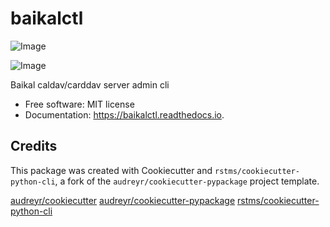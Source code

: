 baikalctl
=========


![Image](https://img.shields.io/github/license/rstms/baikalctl)

![Image](https://img.shields.io/pypi/v/baikalctl.svg)





Baikal caldav/carddav server admin cli


* Free software: MIT license
* Documentation: https://baikalctl.readthedocs.io.



Credits
-------

This package was created with Cookiecutter and `rstms/cookiecutter-python-cli`, a fork of the `audreyr/cookiecutter-pypackage` project template.

[audreyr/cookiecutter](https://github.com/audreyr/cookiecutter)
[audreyr/cookiecutter-pypackage](https://github.com/audreyr/cookiecutter-pypackage)
[rstms/cookiecutter-python-cli](https://github.com/rstms/cookiecutter-python-cli)

